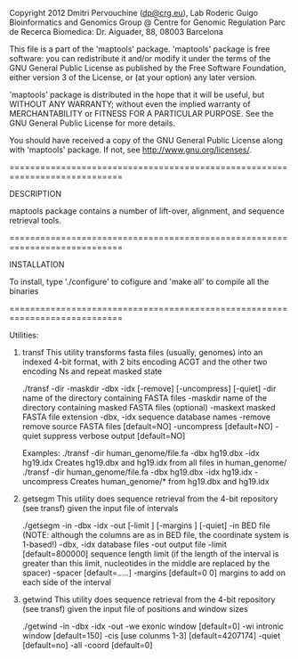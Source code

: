 Copyright 2012 Dmitri Pervouchine (dp@crg.eu), Lab Roderic Guigo
Bioinformatics and Genomics Group @ Centre for Genomic Regulation
Parc de Recerca Biomedica: Dr. Aiguader, 88, 08003 Barcelona 

This file is a part of the 'maptools' package.
'maptools' package is free software: you can redistribute it and/or modify
it under the terms of the GNU General Public License as published by
the Free Software Foundation, either version 3 of the License, or
(at your option) any later version.

'maptools' package is distributed in the hope that it will be useful,
but WITHOUT ANY WARRANTY; without even the implied warranty of
MERCHANTABILITY or FITNESS FOR A PARTICULAR PURPOSE.  See the
GNU General Public License for more details.

You should have received a copy of the GNU General Public License
along with 'maptools' package.  If not, see <http://www.gnu.org/licenses/>.

============================================================================

DESCRIPTION

maptools package contains a number of lift-over, alignment, and sequence retrieval tools.

============================================================================

INSTALLATION

To install, type './configure' to cofigure and 'make all' to compile all the binaries

============================================================================

Utilities:

1. transf
    This utility transforms fasta files (usually, genomes) into an indexed 4-bit format,
    with 2 bits encoding ACGT and the other two encoding Ns and repeat masked state 
        
    ./transf -dir <dirname> -maskdir <dirname> -dbx <file> -idx <file> [-remove] [-uncompress] [-quiet]
        -dir name of the directory containing FASTA files
        -maskdir name of the directory containing masked FASTA files (optional)
        -maskext masked FASTA file extension
        -dbx, -idx sequence database names
        -remove remove source FASTA files [default=NO]
        -uncompress [default=NO]
        -quiet suppress verbose output [default=NO]

    Examples:
    ./transf -dir human_genome/file.fa -dbx hg19.dbx -idx hg19.idx
        Creates hg19.dbx and hg19.idx from all files in human_genome/
    ./transf -dir human_genome/file.fa -dbx hg19.dbx -idx hg19.idx -uncompress
        Creates human_genome/* from hg19.dbx and hg19.idx

2. getsegm
    This utility does sequence retrieval from the 4-bit repository (see transf) given the input file of intervals

    ./getsegm -in <file> -dbx <file> -idx <file> -out <file> [-limit <length>] [-margins <margin1> <margin2>] [-quiet] 
        -in BED file (NOTE: although the columns are as in BED file, the coordinate system is 1-based!)
         -dbx, -idx database files
        -out output file
        -limit [default=800000] sequence length limit (if the length of the interval is greater than this limit, 
        nucleotides in the middle are replaced by the spacer)
        -spacer [default=.....]
        -margins <margin1> <margin2> [default=0 0] margins to add on each side of the interval

3. getwind
        This utility does sequence retrieval from the 4-bit repository (see transf) given the input file of positions and window sizes

    ./getwind -in <file> -dbx <file> -idx <file> -out <file>
        -we exonic window [default=0] -wi intronic window [default=150] -cis [use colunms 1-3] [default=4207174]
        -quiet <suppress verbose output> [default=no]
        -all <include all sites>
        -coord <offset for acceptor sites> [default=0]

